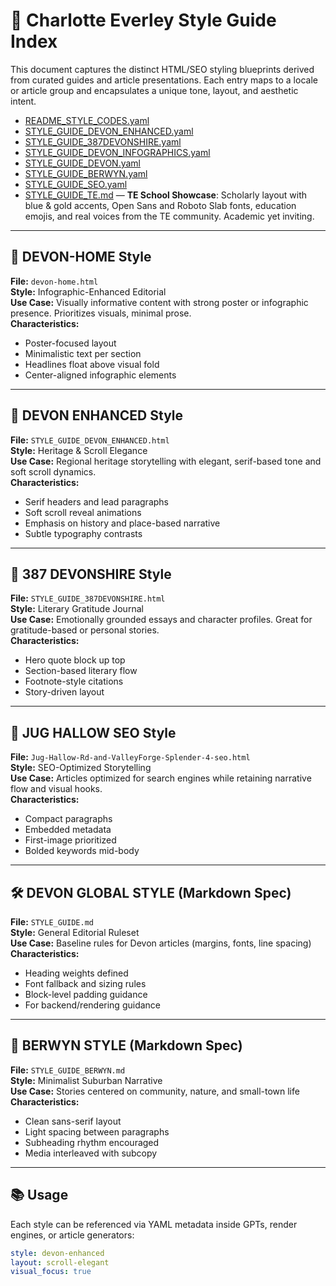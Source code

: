 # 🎨 Charlotte Everley Style Guide Index

This document captures the distinct HTML/SEO styling blueprints derived from curated guides and article presentations. Each entry maps to a locale or article group and encapsulates a unique tone, layout, and aesthetic intent.

- [README_STYLE_CODES.yaml](README_STYLE_CODES.yaml)
- [STYLE_GUIDE_DEVON_ENHANCED.yaml](STYLE_GUIDE_DEVON_ENHANCED.yaml)
- [STYLE_GUIDE_387DEVONSHIRE.yaml](STYLE_GUIDE_387DEVONSHIRE.yaml)
- [STYLE_GUIDE_DEVON_INFOGRAPHICS.yaml](STYLE_GUIDE_DEVON_INFOGRAPHICS.yaml)
- [STYLE_GUIDE_DEVON.yaml](STYLE_GUIDE_DEVON.yaml)
- [STYLE_GUIDE_BERWYN.yaml](STYLE_GUIDE_BERWYN.yaml)
- [STYLE_GUIDE_SEO.yaml](STYLE_GUIDE_SEO.yaml)
- [STYLE_GUIDE_TE.md](STYLE_GUIDE_TE.md) — **TE School Showcase**: Scholarly layout with blue & gold accents, Open Sans and Roboto Slab fonts, education emojis, and real voices from the TE community. Academic yet inviting.


---

## 🏡 DEVON-HOME Style  
**File:** `devon-home.html`  
**Style:** Infographic-Enhanced Editorial  
**Use Case:** Visually informative content with strong poster or infographic presence. Prioritizes visuals, minimal prose.  
**Characteristics:**  
- Poster-focused layout  
- Minimalistic text per section  
- Headlines float above visual fold  
- Center-aligned infographic elements

---

## 🌿 DEVON ENHANCED Style  
**File:** `STYLE_GUIDE_DEVON_ENHANCED.html`  
**Style:** Heritage & Scroll Elegance  
**Use Case:** Regional heritage storytelling with elegant, serif-based tone and soft scroll dynamics.  
**Characteristics:**  
- Serif headers and lead paragraphs  
- Soft scroll reveal animations  
- Emphasis on history and place-based narrative  
- Subtle typography contrasts

---

## 📘 387 DEVONSHIRE Style  
**File:** `STYLE_GUIDE_387DEVONSHIRE.html`  
**Style:** Literary Gratitude Journal  
**Use Case:** Emotionally grounded essays and character profiles. Great for gratitude-based or personal stories.  
**Characteristics:**  
- Hero quote block up top  
- Section-based literary flow  
- Footnote-style citations  
- Story-driven layout

---

## 🚗 JUG HALLOW SEO Style  
**File:** `Jug-Hallow-Rd-and-ValleyForge-Splender-4-seo.html`  
**Style:** SEO-Optimized Storytelling  
**Use Case:** Articles optimized for search engines while retaining narrative flow and visual hooks.  
**Characteristics:**  
- Compact paragraphs  
- Embedded metadata  
- First-image prioritized  
- Bolded keywords mid-body

---

## 🛠️ DEVON GLOBAL STYLE (Markdown Spec)  
**File:** `STYLE_GUIDE.md`  
**Style:** General Editorial Ruleset  
**Use Case:** Baseline rules for Devon articles (margins, fonts, line spacing)  
**Characteristics:**  
- Heading weights defined  
- Font fallback and sizing rules  
- Block-level padding guidance  
- For backend/rendering guidance

---

## 🎨 BERWYN STYLE (Markdown Spec)  
**File:** `STYLE_GUIDE_BERWYN.md`  
**Style:** Minimalist Suburban Narrative  
**Use Case:** Stories centered on community, nature, and small-town life  
**Characteristics:**  
- Clean sans-serif layout  
- Light spacing between paragraphs  
- Subheading rhythm encouraged  
- Media interleaved with subcopy

---

## 📚 Usage

Each style can be referenced via YAML metadata inside GPTs, render engines, or article generators:

```yaml
style: devon-enhanced
layout: scroll-elegant
visual_focus: true
```
